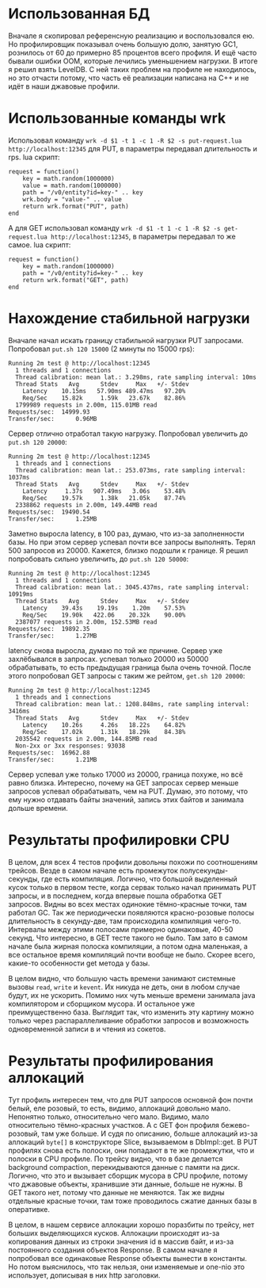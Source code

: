 # Использованная БД

Вначале я скопировал референсную реализацию и воспользовался ею. Но профилировщик показывал очень большую долю, занятую
GC1, рознилось от 60 до примерно 85 процентов всего профиля. И ещё часто бывали ошибки OOM, которые лечились уменьшением
нагрузки. В итоге я решил взять LevelDB. С ней таких проблем на профиле не находилось, но это отчасти потому, что часть
её реализации написана на C++ и не идёт в наши джавовые профили.

# Использованные команды wrk

Использовал команду `wrk -d $1 -t 1 -c 1 -R $2 -s put-request.lua http://localhost:12345` для PUT, в параметры передавал
длительность и rps. lua скрипт:
```
request = function()
    key = math.random(1000000)
    value = math.random(1000000)
    path = "/v0/entity?id=key-" .. key
    wrk.body = "value-" .. value
    return wrk.format("PUT", path)
end
```
А для GET использовал команду `wrk -d $1 -t 1 -c 1 -R $2 -s get-request.lua http://localhost:12345`, в параметры
передавал то же самое. lua скрипт:
```
request = function()
    key = math.random(1000000)
    path = "/v0/entity?id=key-" .. key
    return wrk.format("GET", path)
end
```

# Нахождение стабильной нагрузки

Вначале начал искать границу стабильной нагрузки PUT запросами. Попробовал `put.sh 120 15000` (2 минуты по 15000 rps):
```
Running 2m test @ http://localhost:12345
  1 threads and 1 connections
  Thread calibration: mean lat.: 3.298ms, rate sampling interval: 10ms
  Thread Stats   Avg      Stdev     Max   +/- Stdev
    Latency    10.15ms   57.90ms 489.47ms   97.20%
    Req/Sec    15.82k     1.59k   23.67k    82.86%
  1799989 requests in 2.00m, 115.01MB read
Requests/sec:  14999.93
Transfer/sec:      0.96MB
```

Сервер отлично отработал такую нагрузку. Попробовал увеличить до `put.sh 120 20000`:
```
Running 2m test @ http://localhost:12345
  1 threads and 1 connections
  Thread calibration: mean lat.: 253.073ms, rate sampling interval: 1037ms
  Thread Stats   Avg      Stdev     Max   +/- Stdev
    Latency     1.37s   907.49ms   3.06s    53.48%
    Req/Sec    19.57k     1.38k   21.05k    87.74%
  2338862 requests in 2.00m, 149.44MB read
Requests/sec:  19490.54
Transfer/sec:      1.25MB
```

Заметно выросла latency, в 100 раз, думаю, что из-за заполненности базы. Но при этом сервер успевал почти все запросы
выполнять. Терял 500 запросов из 20000. Кажется, близко подошли к границе. Я решил попробовать сильно увеличить,
до `put.sh 120 50000`:
```
Running 2m test @ http://localhost:12345
  1 threads and 1 connections
  Thread calibration: mean lat.: 3045.437ms, rate sampling interval: 10919ms
  Thread Stats   Avg      Stdev     Max   +/- Stdev
    Latency    39.43s    19.19s    1.20m    57.53%
    Req/Sec    19.90k   422.06    20.32k    90.00%
  2387077 requests in 2.00m, 152.53MB read
Requests/sec:  19892.35
Transfer/sec:      1.27MB
```
latency снова выросла, думаю по той же причине. Сервер уже захлёбывался в запросах. успевал только 20000 из 50000
обрабатывать, то есть предыдущая граница была очень точной. После этого попробовал GET запросы с таким же рейтом,
`get.sh 120 20000`:
```
Running 2m test @ http://localhost:12345
  1 threads and 1 connections
  Thread calibration: mean lat.: 1208.848ms, rate sampling interval: 3416ms
  Thread Stats   Avg      Stdev     Max   +/- Stdev
    Latency    10.26s     4.26s   18.22s    64.82%
    Req/Sec    17.02k     1.31k   18.29k    84.38%
  2035542 requests in 2.00m, 144.85MB read
  Non-2xx or 3xx responses: 93038
Requests/sec:  16962.88
Transfer/sec:      1.21MB
```

Сервер успевал уже только 17000 из 20000, граница похуже, но всё равно близка. Интересно, почему на GET запросах сервер
меньше запросов успевал обрабатывать, чем на PUT. Думаю, это потому, что ему нужно отдавать байты значений, запись этих
байтов и занимала дольше времени.

# Результаты профилировки CPU

В целом, для всех 4 тестов профили довольны похожи по соотношениям трейсов.
Везде в самом начале есть промежуток
полусекунды-секунды, где есть компиляция. Логично, что большой выделенный кусок только в первом тесте, когда сервак
только начал принимать PUT запросы, и в последнем, когда впервые пошла обработка GET запросов.
Видны во всех местах одинокие тёмно-красные точки, там работал GC.
Так же периодически появляются красно-розовые полосы длительность в секунду-две, там происходила компиляция чего-то.
Интервалы между этими полосами примерно одинаковые, 40-50 секунд. Что интересно, в GET тесте такого не было. Там зато
в самом начале была жирная полоска компиляции, а потом одна маленькая, а все остальное время компиляций почти вообще
не было. Скорее всего, какие-то особенности get метода у базы.

В целом видно, что большую часть времени занимают системные вызовы `read`, `write` и `kevent`. Их никуда не деть, они
в любом случае будут, их не ускорить. Помимо них чуть меньше времени занимала java компилятором и сборщиком мусора.
И остальное уже преимущественно база.
Выглядит так, что изменить эту картину можно только через распараллеливание обработки запросов и возможность
одновременной записи в и чтения из сокетов.

# Результаты профилирования аллокаций

Тут профиль интересен тем, что для PUT запросов основной фон почти белый, еле розовый, то есть, видимо, аллокаций
довольно мало. Непонятно только, относительно чего мало. Видимо, мало относительно тёмно-красных участков. А с GET
фон профиля бежево-розовый, там уже больше. И судя по описанию, больше аллокаций из-за аллокаций `byte[]` в конструкторе
Slice, вызываемом в DbImpl::get.
В PUT профилях снова есть полоски, они попадают в те же промежутки, что и полоски в CPU профиле. По трейсу видно, что
в базе делается background compaction, перекидываются данные с памяти на диск. Логично, что это и вызывает сборщик
мусора в CPU профиле, потому что джавовые объекты, хранившие эти данные, больше не нужны.
В GET такого нет, потому что данные не меняются.
Так же видны отдельные красные точки, там тоже проводилось сжатие данных базы в оперативке.

В целом, в нашем сервисе аллокации хорошо поразбиты по трейсу, нет больших выделяющихся кусков. Аллокации происходят
из-за копирования данных из строки значения id в массив байт, и из-за постоянного создания объектов Response. В самом
начале я попробовал все одинаковые Response объекты вынести в константы. Но потом выяснилось, что так нельзя, они
изменяемые и one-nio это использует, дописывая в них http заголовки.
